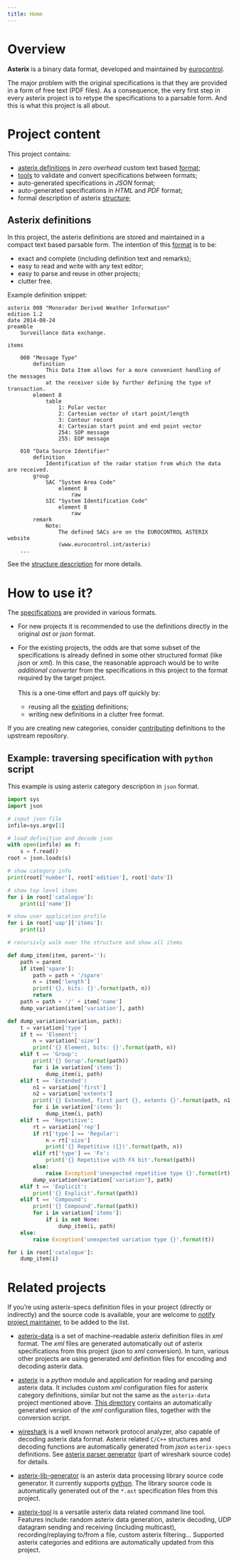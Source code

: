 ```yaml
---
title: Home
---
```


# Overview

**Asterix** is a binary data format, developed and
maintained by [eurocontrol](https://www.eurocontrol.int/asterix).

The major problem with the original specifications is that
they are provided in a form of free text (PDF files). As a consequence,
the very first step in every asterix project is to retype the
specifications to a parsable form. And this is what this project
is all about.

# Project content

This project contains:

* [asterix definitions](/specs.html) in *zero overhead* custom text based [format](/syntax.html);
* [tools](/tools.html) to validate and convert specifications between formats;
* auto-generated specifications in *JSON* format;
* auto-generated specifications in *HTML* and *PDF* format;
* formal description of asterix [structure](/struct.html);

## Asterix definitions

In this project, the asterix definitions are stored and maintained in a
compact text based parsable form. The intention of this [format](/syntax.html)
is to be:

* exact and complete (including definition text and remarks);
* easy to read and write with any text editor;
* easy to parse and reuse in other projects;
* clutter free.

Example definition snippet:
```
asterix 008 "Monoradar Derived Weather Information"
edition 1.2
date 2014-08-24
preamble
    Surveillance data exchange.

items

    000 "Message Type"
        definition
            This Data Item allows for a more convenient handling of the messages
            at the receiver side by further defining the type of transaction.
        element 8
            table
                1: Polar vector
                2: Cartesian vector of start point/length
                3: Contour record
                4: Cartesian start point and end point vector
                254: SOP message
                255: EOP message

    010 "Data Source Identifier"
        definition
            Identification of the radar station from which the data are received.
        group
            SAC "System Area Code"
                element 8
                    raw
            SIC "System Identification Code"
                element 8
                    raw
        remark
            Note:
                The defined SACs are on the EUROCONTROL ASTERIX website
                (www.eurocontrol.int/asterix)
    ...
```
See the [structure description](/struct.html) for more details.

# How to use it?

The [specifications](/specs.html) are provided in various formats.

* For new projects it is recommended to use the definitions directly
in the original *ast* or *json* format.

* For the existing projects, the odds are that some subset of the
specifications is already defined in some other structured format
(like *json* or *xml*). In this case, the reasonable approach would
be to write *additional converter* from the specifications in this
project to the format required by the target project.\
\
This is a one-time effort and pays off quickly by:
    * reusing all the [existing](/specs.html) definitions;
    * writing new definitions in a clutter free format.

If you are creating new categories, consider [contributing](/source.html)
definitions to the upstream repository.

## Example: traversing specification with `python` script

This example is using asterix category description in `json` format.

```python
import sys
import json

# input json file
infile=sys.argv[1]

# load definition and decode json
with open(infile) as f:
    s = f.read()
root = json.loads(s)

# show category info
print(root['number'], root['edition'], root['date'])

# show top level items
for i in root['catalogue']:
    print(i['name'])

# show user application profile
for i in root['uap']['items']:
    print(i)

# recursivly walk over the structure and show all items

def dump_item(item, parent=''):
    path = parent
    if item['spare']:
        path = path + '/spare'
        n = item['length']
        print('{}, bits: {}'.format(path, n))
        return
    path = path + '/' + item['name']
    dump_variation(item['variation'], path)

def dump_variation(variation, path):
    t = variation['type']
    if t == 'Element':
        n = variation['size']
        print('{} Element, bits: {}'.format(path, n))
    elif t == 'Group':
        print('{} Gorup'.format(path))
        for i in variation['items']:
            dump_item(i, path)
    elif t == 'Extended':
        n1 = variation['first']
        n2 = variation['extents']
        print('{} Extended, first part {}, extents {}'.format(path, n1, n2))
        for i in variation['items']:
            dump_item(i, path)
    elif t == 'Repetitive':
        rt = variation['rep']
        if rt['type'] == 'Regular':
            n = rt['size']
            print('{} Repetitive ({})'.format(path, n))
        elif rt['type'] == 'Fx':
            print('{} Repetitive with FX bit'.format(path))
        else:
            raise Exception('unexpected repetitive type {}'.format(rt))
        dump_variation(variation['variation'], path)
    elif t == 'Explicit':
        print('{} Explicit'.format(path))
    elif t == 'Compound':
        print('{} Compound'.format(path))
        for i in variation['items']:
            if i is not None:
                dump_item(i, path)
    else:
        raise Exception('unexpected variation type {}'.format(t))

for i in root['catalogue']:
    dump_item(i)
```

# Related projects

If you’re using asterix-specs definition files in your project (directly or
indirectly) and the source code is available, your are welcome to
[notify project maintainer](/source.html), to be added to the list.

* [asterix-data](https://github.com/zoranbosnjak/asterix-data) is a set of
  machine-readable asterix definition files in *xml* format. The *xml* files
  are generated automatically out of asterix specifications from this
  project (*json* to *xml* conversion). In turn, various other projects
  are using generated *xml* definition files for encoding and decoding
  asterix data.

* [asterix](https://github.com/CroatiaControlLtd/asterix) is a *python* module
  and application for reading and parsing asterix data. It includes custom *xml*
  configuration files for asterix category definitions, similar but not the
  same as the `asterix-data` project mentioned above.
  [This directory](https://github.com/CroatiaControlLtd/asterix/tree/master/asterix-specs-converter)
  contains an automatically generated version of the *xml* configuration files,
  together with the conversion script.

* [wireshark](https://www.wireshark.org/) is a well known
  network protocol analyzer, also capable of decoding asterix data format.
  Asterix related `C/C++` structures and decoding functions are
  automatically generated from *json* `asterix-specs` definitions. See
  [asterix parser generator](https://gitlab.com/wireshark/wireshark/-/tree/master/tools/asterix)
  (part of wireshark source code) for details.

* [asterix-lib-generator](https://zoranbosnjak.github.io/asterix-lib-generator/)
  is an asterix data processing library source code generator. It currently
  supports
  [python](https://zoranbosnjak.github.io/asterix-lib-generator/python.html).
  The library source code is automatically generated out of the `*.ast`
  specification files from this project.

* [asterix-tool](https://github.com/zoranbosnjak/asterix-tool#readme)
  is a versatile asterix data related command line tool. Features include:
  random asterix data generation, asterix decoding, UDP datagram sending and
  receiving (including multicast), recording/replaying to/from a file, custom
  asterix filtering...
  Supported asterix categories and editions are automatically updated from
  this project.

